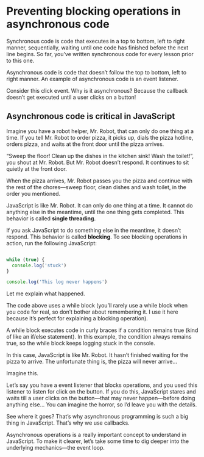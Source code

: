 


# Preventing blocking operations in asynchronous code

Synchronous code is code that executes in a top to bottom, left to right manner, sequentially, waiting until one code has finished before the next line begins. So far, you’ve written synchronous code for every lesson prior to this one.

Asynchronous code is code that doesn’t follow the top to bottom, left to right manner. An example of asynchronous code is an event listener.

Consider this click event. Why is it asynchronous? Because the callback doesn’t get executed until a user clicks on a button!

## Asynchronous code is critical in JavaScript

Imagine you have a robot helper, Mr. Robot, that can only do one thing at a time. If you tell Mr. Robot to order pizza, it picks up, dials the pizza hotline, orders pizza, and waits at the front door until the pizza arrives.

“Sweep the floor! Clean up the dishes in the kitchen sink! Wash the toilet!”, you shout at Mr. Robot. But Mr. Robot doesn’t respond. It continues to sit quietly at the front door.

When the pizza arrives, Mr. Robot passes you the pizza and continue with the rest of the chores—sweep floor, clean dishes and wash toilet, in the order you mentioned.

JavaScript is like Mr. Robot. It can only do one thing at a time. It cannot do anything else in the meantime, until the one thing gets completed. This behavior is called **single threading**.

If you ask JavaScript to do something else in the meantime, it doesn’t respond. This behavior is called **blocking**. To see blocking operations in action, run the following JavaScript:

```js

while (true) {
  console.log('stuck')
}

console.log('This log never happens')
```

Let me explain what happened.

The code above uses a while block (you’ll rarely use a while block when you code for real, so don’t bother about remembering it. I use it here because it’s perfect for explaining a blocking operation).

A while block executes code in curly braces if a condition remains true (kind of like an if/else statement). In this example, the condition always remains true, so the while block keeps logging stuck in the console.

In this case, JavaScript is like Mr. Robot. It hasn’t finished waiting for the pizza to arrive. The unfortunate thing is, the pizza will never arrive…

Imagine this.

Let’s say you have a event listener that blocks operations, and you used this listener to listen for click on the button. If you do this, JavaScript stares and waits till a user clicks on the button—that may never happen—before doing anything else… You can imagine the horror, so I’d leave you with the details.

See where it goes? That’s why asynchronous programming is such a big thing in JavaScript. That’s why we use callbacks.

Asynchronous operations is a really important concept to understand in JavaScript. To make it clearer, let’s take some time to dig deeper into the underlying mechanics—the event loop.